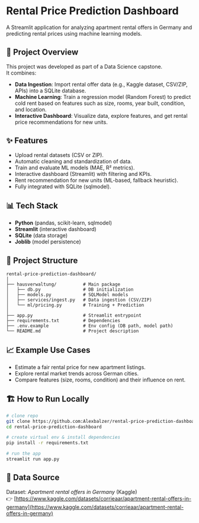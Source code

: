 
# Rental Price Prediction Dashboard  

A Streamlit application for analyzing apartment rental offers in Germany and predicting rental prices using machine learning models.  

## 🚀 Project Overview  
This project was developed as part of a Data Science capstone.  
It combines:  
- **Data Ingestion**: Import rental offer data (e.g., Kaggle dataset, CSV/ZIP, APIs) into a SQLite database.  
- **Machine Learning**: Train a regression model (Random Forest) to predict cold rent based on features such as size, rooms, year built, condition, and location.  
- **Interactive Dashboard**: Visualize data, explore features, and get rental price recommendations for new units.  

## ✨ Features  
- Upload rental datasets (CSV or ZIP).  
- Automatic cleaning and standardization of data.  
- Train and evaluate ML models (MAE, R² metrics).  
- Interactive dashboard (Streamlit) with filtering and KPIs.  
- Rent recommendation for new units (ML-based, fallback heuristic).  
- Fully integrated with SQLite (sqlmodel).  

## 📊 Tech Stack  
- **Python** (pandas, scikit-learn, sqlmodel)  
- **Streamlit** (interactive dashboard)  
- **SQLite** (data storage)  
- **Joblib** (model persistence)  

## 📂 Project Structure  
```
rental-price-prediction-dashboard/
│
├── hausverwaltung/          # Main package
│   ├── db.py                # DB initialization
│   ├── models.py            # SQLModel models
│   ├── services/ingest.py   # Data ingestion (CSV/ZIP)
│   └── ml/pricing.py        # Training + Prediction
│
├── app.py                   # Streamlit entrypoint
├── requirements.txt         # Dependencies
├── .env.example             # Env config (DB path, model path)
└── README.md                # Project description
```

## 📈 Example Use Cases  
- Estimate a fair rental price for new apartment listings.  
- Explore rental market trends across German cities.  
- Compare features (size, rooms, condition) and their influence on rent.  

## 🏗️ How to Run Locally  
```bash
# clone repo
git clone https://github.com:Alexbalzer/rental-price-prediction-dashboard.git
cd rental-price-prediction-dashboard

# create virtual env & install dependencies
pip install -r requirements.txt

# run the app
streamlit run app.py
```

## 📑 Data Source  
Dataset: *Apartment rental offers in Germany* (Kaggle)  
👉 [https://www.kaggle.com/datasets/corrieaar/apartment-rental-offers-in-germany](https://www.kaggle.com/datasets/corrieaar/apartment-rental-offers-in-germany)  
